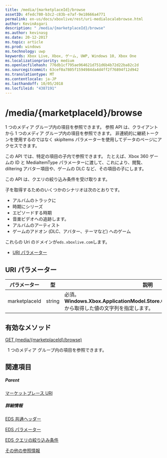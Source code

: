 ```yaml
---
title: /media/{marketplaceId}/browse
assetID: 4fedc780-b3c2-c83b-e7af-9e18666a4771
permalink: en-us/docs/xboxlive/rest/uri-medialocalebrowse.html
author: KevinAsgari
description: " /media/{marketplaceId}/browse"
ms.author: kevinasg
ms.date: 20-12-2017
ms.topic: article
ms.prod: windows
ms.technology: uwp
keywords: Xbox Live, Xbox, ゲーム, UWP, Windows 10, Xbox One
ms.localizationpriority: medium
ms.openlocfilehash: 776db1cf795ae964621d751d6b4b72d22ba82c2d
ms.sourcegitcommit: 63cef0a7805f1594984da4d4ff2f76894f12d942
ms.translationtype: MT
ms.contentlocale: ja-JP
ms.lasthandoff: 10/05/2018
ms.locfileid: "4387191"
---
```

# <a name="mediamarketplaceidbrowse"></a>/media/{marketplaceId}/browse
1 つのメディア グループ内の項目を参照できます。 参照 API は、クライアントから 1 つのメディア グループ内の項目を参照できます。 非連続的に継続トークンを使用するのではなく skipItems パラメーターを使用してデータのページにアクセスできます。
 
この API では、特定の項目の子内で参照できます。 たとえば、Xbox 360 ゲームの ID と MediaItemType パラメーターに渡して、これにより、閲覧、diltering アバター項目や、ゲームの DLC など、その項目の子にします。
 
この API は、クエリの絞り込み条件を受け取ります。
 
子を取得するためのいくつかのシナリオは次のとおりです。
 
   * アルバムのトラックに
   * 時期にシリーズ
   * エピソードする時期
   * 音楽ビデオへの追跡します。
   * アルバムのアーティスト
   * ゲームのアドオン (DLC、アバター、テーマなど) へのゲーム
  
これらの Uri のドメインが`eds.xboxlive.com`します。
 
  * [URI パラメーター](#ID4EMB)
 
<a id="ID4EMB"></a>

 
## <a name="uri-parameters"></a>URI パラメーター
 
| パラメーター| 型| 説明| 
| --- | --- | --- | 
| marketplaceId| string| 必須。 <b>Windows.Xbox.ApplicationModel.Store.Configuration.MarketplaceId</b>から取得した値の文字列を指定します。| 
  
<a id="ID4ENC"></a>

 
## <a name="valid-methods"></a>有効なメソッド

[GET (media/{marketplaceId}/browse)](uri-medialocalebrowseget.md)

&nbsp;&nbsp;1 つのメディア グループ内の項目を参照できます。 
 
<a id="ID4EXC"></a>

 
## <a name="see-also"></a>関連項目
 
<a id="ID4EZC"></a>

 
##### <a name="parent"></a>Parent 

[マーケットプレース URI](atoc-reference-marketplace.md)

  
<a id="ID4EDD"></a>

 
##### <a name="further-information"></a>詳細情報 

[EDS 共通ヘッダー](../../additional/edscommonheaders.md)

 [EDS パラメーター](../../additional/edsparameters.md)

 [EDS クエリの絞り込み条件](../../additional/edsqueryrefiners.md)

 [その他の参照情報](../../additional/atoc-xboxlivews-reference-additional.md)

   